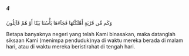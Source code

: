 ##### 4

<span class="ayah">وَكَم مِّن قَرْيَةٍ أَهْلَكْنَٰهَا فَجَآءَهَا بَأْسُنَا بَيَٰتًا أَوْ هُمْ قَآئِلُونَ</span>

<span class="ayah_translation">Betapa banyaknya negeri yang telah Kami binasakan, maka datanglah siksaan Kami (menimpa penduduk)nya di waktu mereka berada di malam hari, atau di waktu mereka beristirahat di tengah hari.</span>
